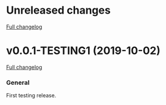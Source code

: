 # Unreleased changes

[Full changelog](https://github.com/mozilla/glean/compare/v0.0.1-TESTING1...master)

# v0.0.1-TESTING1 (2019-10-02)

[Full changelog](https://github.com/mozilla/glean/compare/95b6bcc03616c8d7c3e3e64e99ee9953aa06a474...v0.0.1-TESTING1)

### General

First testing release.
